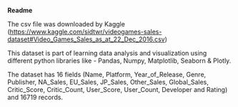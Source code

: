 **Readme**

The csv file was downloaded by Kaggle (https://www.kaggle.com/sidtwr/videogames-sales-dataset#Video_Games_Sales_as_at_22_Dec_2016.csv)

This dataset is part of learning data analysis and visualization using different python libraries like - Pandas, Numpy, Matplotlib, Seaborn & Plotly.

The dataset has 16 fields (Name, Platform, Year_of_Release, Genre, Publisher, NA_Sales, EU_Sales, JP_Sales, Other_Sales, Global_Sales, Critic_Score, Critic_Count, User_Score, User_Count, Developer and Rating) and 16719 records.

